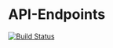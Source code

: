# API-Endpoints
[![Build Status](https://travis-ci.com/balogvn/API-Endpoints.svg?branch=develop)](https://travis-ci.com/balogvn/API-Endpoints)
